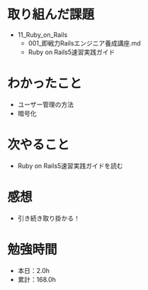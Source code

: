 # 取り組んだ課題
* 11_Ruby_on_Rails
  * 001_即戦力Railsエンジニア養成講座.md
  * Ruby on Rails5速習実践ガイド

# わかったこと
* ユーザー管理の方法
* 暗号化

# 次やること
* Ruby on Rails5速習実践ガイドを読む

# 感想
* 引き続き取り掛かる！

# 勉強時間
* 本日：2.0h
* 累計：168.0h
